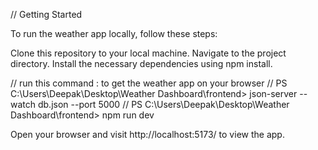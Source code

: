 
// Getting Started

To run the weather app locally, follow these steps:

Clone this repository to your local machine.
Navigate to the project directory.
Install the necessary dependencies using npm install.


// run this command : to get the weather app on your browser
// PS C:\Users\Deepak\Desktop\Weather Dashboard\frontend> json-server --watch db.json --port 5000
// PS C:\Users\Deepak\Desktop\Weather Dashboard\frontend> npm run dev

Open your browser and visit http://localhost:5173/ to view the app.